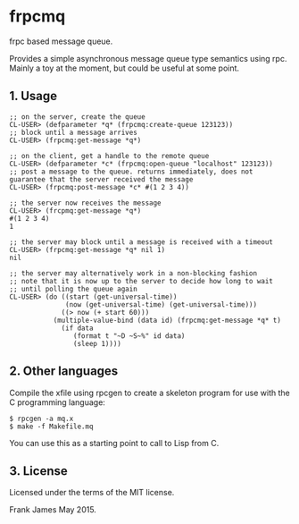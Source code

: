 # frpcmq
frpc based message queue.

Provides a simple asynchronous message queue type semantics using rpc. Mainly a toy at the moment, but could be useful at some point.

## 1. Usage

```
;; on the server, create the queue
CL-USER> (defparameter *q* (frpcmq:create-queue 123123))
;; block until a message arrives
CL-USER> (frpcmq:get-message *q*)

;; on the client, get a handle to the remote queue 
CL-USER> (defparameter *c* (frpcmq:open-queue "localhost" 123123))
;; post a message to the queue. returns immediately, does not guarantee that the server received the message
CL-USER> (frpcmq:post-message *c* #(1 2 3 4))

;; the server now receives the message
CL-USER> (frcpmq:get-message *q*)
#(1 2 3 4)
1

;; the server may block until a message is received with a timeout
CL-USER> (frpcmq:get-message *q* nil 1)
nil

;; the server may alternatively work in a non-blocking fashion
;; note that it is now up to the server to decide how long to wait 
;; until polling the queue again
CL-USER> (do ((start (get-universal-time))
              (now (get-universal-time) (get-universal-time)))
             ((> now (+ start 60)))
           (multiple-value-bind (data id) (frpcmq:get-message *q* t)
             (if data 
                (format t "~D ~S~%" id data)
                (sleep 1))))
```

## 2. Other languages
Compile the xfile using rpcgen to create a skeleton program for use with the C programming language:

```
$ rpcgen -a mq.x
$ make -f Makefile.mq
```

You can use this as a starting point to call to Lisp from C. 

## 3. License
Licensed under the terms of the MIT license.

Frank James
May 2015.
